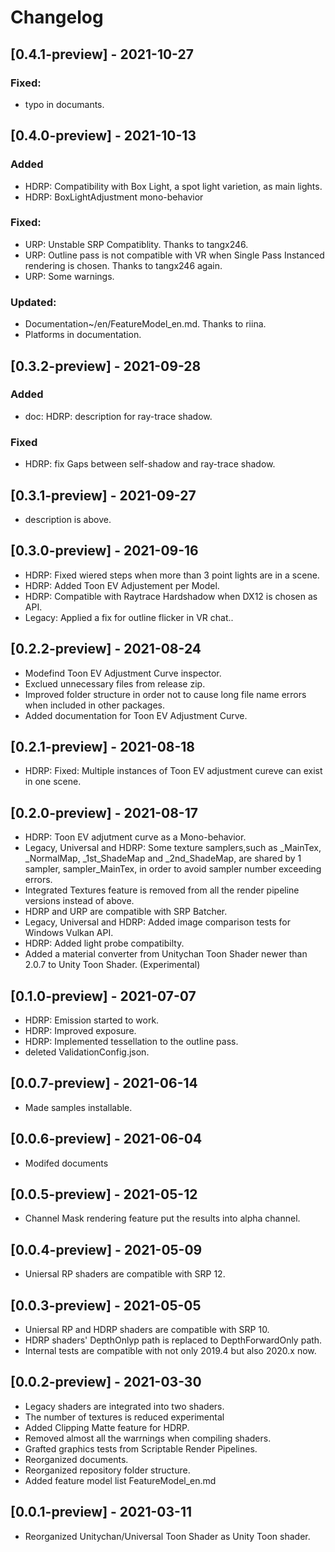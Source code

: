 # Changelog
## [0.4.1-preview] - 2021-10-27
### Fixed:
* typo in documants.
## [0.4.0-preview] - 2021-10-13
### Added
* HDRP: Compatibility with Box Light, a spot light varietion, as main lights.
* HDRP: BoxLightAdjustment mono-behavior
### Fixed:
* URP: Unstable SRP Compatiblity. Thanks to tangx246.
* URP: Outline pass is not compatible with VR when  Single Pass Instanced rendering is chosen. Thanks to tangx246 again.
* URP: Some warnings.
### Updated:
* Documentation~/en/FeatureModel_en.md. Thanks to riina.
* Platforms in documentation.

## [0.3.2-preview] - 2021-09-28
### Added
* doc: HDRP: description for ray-trace shadow.
### Fixed
* HDRP: fix Gaps between self-shadow and ray-trace shadow.

## [0.3.1-preview] - 2021-09-27
* description is above.

## [0.3.0-preview] - 2021-09-16
* HDRP: Fixed wiered steps when more than 3 point lights are in a scene.
* HDRP: Added Toon EV Adjustement per Model.
* HDRP: Compatible with Raytrace Hardshadow when DX12 is chosen as API.
* Legacy: Applied a fix for outline flicker in VR chat..
## [0.2.2-preview] - 2021-08-24
* Modefind Toon EV Adjustment Curve inspector.
* Exclued unnecessary files from release zip.
* Improved folder structure in order not to cause long file name errors when included in other packages.
* Added documentation for Toon EV Adjustment Curve.
## [0.2.1-preview] - 2021-08-18
* HDRP: Fixed: Multiple instances of Toon EV adjustment cureve can exist in one scene.

## [0.2.0-preview] - 2021-08-17
* HDRP: Toon EV adjutment curve as a Mono-behavior.
* Legacy, Universal and HDRP: Some texture samplers,such as  _MainTex,  _NormalMap, _1st_ShadeMap and  _2nd_ShadeMap, are shared by 1 sampler, sampler_MainTex, in order to avoid sampler number exceeding errors.
* Integrated Textures feature is removed from all the render pipeline versions instead of above.
* HDRP and URP are compatible with SRP Batcher.
* Legacy, Universal and HDRP: Added image comparison tests for Windows Vulkan API.
* HDRP: Added light probe compatibilty.
* Added a material converter from Unitychan Toon Shader newer than 2.0.7  to Unity Toon Shader. (Experimental)

## [0.1.0-preview] - 2021-07-07
* HDRP: Emission started to work.
* HDRP: Improved exposure.
* HDRP: Implemented tessellation to the outline pass.
* deleted ValidationConfig.json.

## [0.0.7-preview] - 2021-06-14
* Made samples installable.

## [0.0.6-preview] - 2021-06-04
* Modifed documents

## [0.0.5-preview] - 2021-05-12
* Channel Mask rendering feature put the results into alpha channel.

## [0.0.4-preview] - 2021-05-09
* Uniersal RP shaders are compatible with SRP 12.

## [0.0.3-preview] - 2021-05-05
* Uniersal RP and HDRP shaders are compatible with SRP 10.
* HDRP shaders' DepthOnlyp path is replaced to DepthForwardOnly path.
* Internal tests are compatible with not only 2019.4 but also 2020.x now.

## [0.0.2-preview] - 2021-03-30
* Legacy shaders are integrated into two shaders.
* The number of textures is reduced experimental
* Added Clipping Matte feature for HDRP.
* Removed almost all the warrnings when compiling shaders.
* Grafted graphics tests from Scriptable Render Pipelines.
* Reorganized documents.
* Reorganized repository folder structure.
* Added feature model list FeatureModel_en.md

## [0.0.1-preview] - 2021-03-11

* Reorganized Unitychan/Universal Toon Shader as Unity Toon shader.

